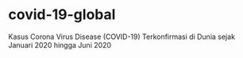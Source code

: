 # covid-19-global
Kasus Corona Virus Disease (COVID-19) Terkonfirmasi di Dunia sejak Januari 2020 hingga Juni 2020
